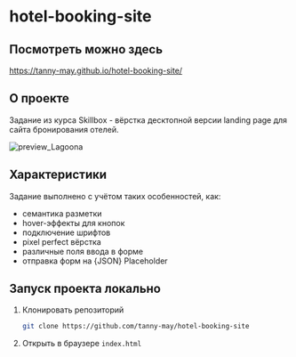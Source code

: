 # hotel-booking-site

## Посмотреть можно здесь 
https://tanny-may.github.io/hotel-booking-site/

## О проекте
Задание из курса Skillbox - вёрстка десктопной версии landing page для сайта бронирования отелей.

![preview_Lagoona](https://user-images.githubusercontent.com/111642725/231722056-968671a0-abf6-43be-a4f9-45424ed779a5.jpg)

## Характеристики
Задание выполнено с учётом таких особенностей, как:
* семантика разметки
* hover-эффекты для кнопок 
* подключение шрифтов
* pixel perfect вёрстка
* различные поля ввода в форме
* отправка форм на {JSON} Placeholder

## Запуск проекта локально
1. Клонировать репозиторий
   ```sh
   git clone https://github.com/tanny-may/hotel-booking-site
   ```
2. Открыть в браузере `index.html`
